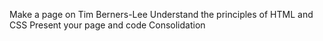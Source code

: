 Make a page on Tim Berners-Lee
Understand the principles of HTML and CSS
Present your page and code
Consolidation